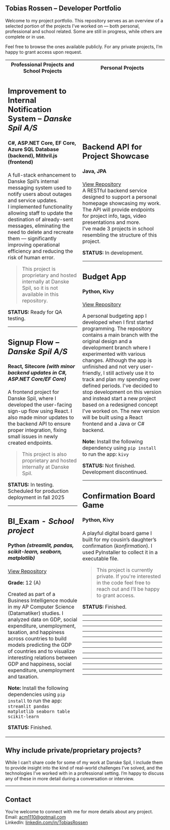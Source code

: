 ## Tobias Rossen – Developer Portfolio

Welcome to my project portfolio. This repository serves as an overview of a selected portion of the projects I’ve worked on — both personal, professional and school related. Some are still in progress, while others are complete or in use.

Feel free to browse the ones available publicly. For any private projects, I’m happy to grant access upon request.

<table>
  <tr>
    <th>Professional Projects and School Projects</th>
    <th>Personal Projects</th>
  </tr>
  <tr>
    <td>

## Improvement to Internal Notification System – *Danske Spil A/S*  
#### C#, ASP.NET Core, EF Core, Azure SQL Database (backend), Mithril.js (frontend)  

A full-stack enhancement to Danske Spil’s internal messaging system used to notify users about outages and service updates.  
I implemented functionality allowing staff to update the destination of already-sent messages, eliminating the need to delete and recreate them — significantly improving operational efficiency and reducing the risk of human error.  

> This project is proprietary and hosted internally at Danske Spil, so it is not available in this repository.

**STATUS:** Ready for QA testing.

---


## Signup Flow – *Danske Spil A/S*  
#### React, Sitecore *(with minor backend updates in C#, ASP.NET Core/EF Core)*  
 
A frontend project for Danske Spil, where I developed the user-facing sign-up flow using React. I also made minor updates to the backend API to ensure proper integration, fixing small issues in newly created endpoints.  

> This project is also proprietary and hosted internally at Danske Spil.

**STATUS:** In testing. Scheduled for production deployment in fall 2025

---

## BI_Exam - *School project*  
#### Python *(streamlit, pandas, scikit-learn, seaborn, matplotlib)*

[View Repository](https://github.com/TRossen89/BI_Exam) 

**Grade:** 12 (A)  

Created as part of a Business Intelligence module in my AP Computer Science (Datamatiker) studies. I analyzed data on GDP, social expenditure, unemployment, taxation, and happiness across countries to build models predicting the GDP of countries and to visualize interesting relations between GDP and happiness, social expenditure, unemployment and taxation.  

**Note:** Install the following dependencies using `pip install` to run the app: `streamlit pandas matplotlib seaborn table scikit-learn`

**STATUS:** Finished.

</td>
<td>

## Backend API for Project Showcase  
#### Java, JPA  
[View Repository](https://github.com/TRossen89/tobias-rossen-backend)  
A RESTful backend service designed to support a personal homepage showcasing my work. The API will provide endpoints for project info, tags, video presentations and more.  
I've made 3 projects in school resembling the structure of this project.  

**STATUS:** In development.

---

## Budget App  

#### Python, Kivy

[View Repository](https://github.com/TRossen89/the-budget-app-proto-type)

<!-- [Video Presentation - long functionality demo](https://youtu.be/dkUspd2dphs) -->

A personal budgeting app I developed when I first started programming. The repository contains a main branch with the original design and a development branch where I experimented with various changes. 
Although the app is unfinished and not very user-friendly, I still actively use it to track and plan my spending over defined periods. I've decided to stop development on this version and instead start a new project based on a redesigned concept I've worked on. The new version will be built using a React frontend and a Java or C# backend.  

**Note:** Install the following dependency using `pip install` to run the app: `kivy`

**STATUS:** Not finished. Development discontinued. 

---

## Confirmation Board Game 
#### Python, Kivy

<!-- [Video Presentation - long functionality demo](https://youtu.be/_-OWkPrC2eE) -->

A playful digital board game I built for my cousin’s daughter’s confirmation (*konfirmation*). I used PyInstaller to collect it in a executable file.

> This project is currently private. If you're interested in the code feel free to reach out and I’ll be happy to grant access.

**STATUS:** Finished.

___
___
___
___
___
___
___
___
___
___
___
___

</td>
</tr>
</table>

## Why include private/proprietary projects?

While I can’t share code for some of my work at Danske Spil, I include them to provide insight into the kind of real-world challenges I’ve solved, and the technologies I’ve worked with in a professional setting. I’m happy to discuss any of these in more detail during a conversation or interview.

---

## Contact

You’re welcome to connect with me for more details about any project.  
Email: acm1110@gotmail.com  
LinkedIn: [linkedin.com/in/TobiasRossen](https://linkedin.com/in/tobias-rossen-a3620668)
